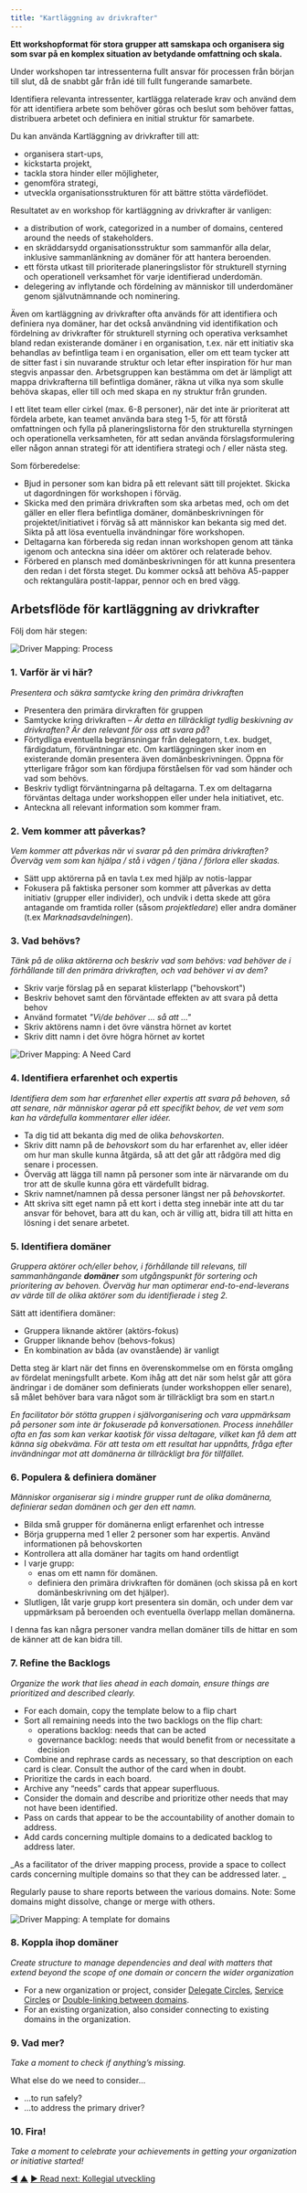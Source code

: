 ```yaml
---
title: "Kartläggning av drivkrafter"
---
```



<strong>Ett workshopformat för stora grupper att samskapa och organisera sig som svar på en komplex situation av betydande omfattning och skala.</strong>

Under workshopen tar intressenterna fullt ansvar för processen från början till slut, då de snabbt går från idé till fullt fungerande samarbete.

Identifiera relevanta intressenter, kartlägga relaterade krav och använd dem för att identifiera arbete som behöver göras och beslut som behöver fattas, distribuera arbetet och definiera en initial struktur för samarbete.

Du kan använda Kartläggning av drivkrafter till att:

- organisera start-ups, 
- kickstarta projekt, 
- tackla stora hinder eller möjligheter, 
- genomföra strategi,
- utveckla organisationsstrukturen för att bättre stötta värdeflödet.

Resultatet av en workshop för kartläggning av drivkrafter är vanligen:

- a distribution of work, categorized in a number of domains, centered around the needs of stakeholders. 
- en skräddarsydd organisationsstruktur som sammanför alla delar, inklusive sammanlänkning av domäner för att hantera beroenden.
- ett första utkast till prioriterade planeringslistor för strukturell styrning och operationell verksamhet för varje identifierad underdomän.
- delegering av inflytande och fördelning av människor till underdomäner genom självutnämnande och nominering.

Även om kartläggning av drivkrafter ofta används för att identifiera och definiera nya domäner, har det också användning vid identifikation och fördelning av drivkrafter för strukturell styrning och operativa verksamhet bland redan existerande domäner i en organisation, t.ex. när ett initiativ ska behandlas av befintliga team i en organisation, eller om ett team tycker att de sitter fast i sin nuvarande struktur och letar efter inspiration för hur man stegvis anpassar den. Arbetsgruppen kan bestämma om det är lämpligt att mappa drivkrafterna till befintliga domäner, räkna ut vilka nya som skulle behöva skapas, eller till och med skapa en ny struktur från grunden.

I ett litet team eller cirkel (max. 6-8 personer), när det inte är prioriterat att fördela arbete, kan teamet använda bara steg 1-5, för att förstå omfattningen och fylla på planeringslistorna för den strukturella styrningen och operationella verksamheten, för att sedan använda förslagsformulering eller någon annan strategi för att identifiera strategi och / eller nästa steg.

Som förberedelse:

- Bjud in personer som kan bidra på ett relevant sätt till projektet. Skicka ut dagordningen för workshopen i förväg. 
- Skicka med den primära drivkraften som ska arbetas med, och om det gäller en eller flera befintliga domäner, domänbeskrivningen för projektet/initiativet i förväg så att människor kan bekanta sig med det. Sikta på att lösa eventuella invändningar före workshopen.
- Deltagarna kan förbereda sig redan innan workshopen genom att tänka igenom och anteckna sina idéer om aktörer och relaterade behov.
- Förbered en plansch med domänbeskrivningen för att kunna presentera den redan i det första steget. Du kommer också att behöva A5-papper och rektangulära postit-lappar, pennor och en bred vägg. 

## Arbetsflöde för kartläggning av drivkrafter

Följ dom här stegen:

![Driver Mapping: Process](img/process/driver-mapping.png)

### 1. Varför är vi här?

*Presentera och säkra samtycke kring den primära drivkraften*

- Presentera den primära dirvkraften för gruppen 
- Samtycke kring drivkraften – *Är detta en tillräckligt tydlig beskivning av drivkraften? Är den relevant för oss att svara på*?
- Förtydliga eventuella begränsningar från delegatorn, t.ex. budget, färdigdatum, förväntningar etc. Om kartläggningen sker inom en existerande domän presentera även domänbeskrivningen. Öppna för ytterligare frågor som kan fördjupa förståelsen för vad som händer och vad som behövs. 
- Beskriv tydligt förväntningarna på deltagarna. T.ex om deltagarna förväntas deltaga under workshoppen eller under hela initiativet, etc.
- Anteckna all relevant information som kommer fram.

### 2. Vem kommer att påverkas?

*Vem kommer att påverkas när vi svarar på den primära drivkraften? Överväg vem som kan hjälpa / stå i vägen / tjäna / förlora eller skadas.*

- Sätt upp aktörerna på en tavla t.ex med hjälp av notis-lappar
- Fokusera på faktiska personer som kommer att påverkas av detta initiativ (grupper eller individer), och undvik i detta skede att göra antagande om framtida roller (såsom *projektledare*) eller andra domäner (t.ex *Marknadsavdelningen*).

### 3. Vad behövs?

*Tänk på de olika aktörerna och beskriv vad som behövs: vad behöver de i förhållande till den primära drivkraften, och vad behöver vi av dem?*

- Skriv varje förslag på en separat klisterlapp ("behovskort")
- Beskriv behovet samt den förväntade effekten av att svara på detta behov
- Använd formatet *"Vi/de behöver … så att …"*
- Skriv aktörens namn i det övre vänstra hörnet av kortet
- Skriv ditt namn i det övre högra hörnet av kortet

![Driver Mapping: A Need Card](img/templates/need-card.png)

### 4. Identifiera erfarenhet och expertis

*Identifiera dem som har erfarenhet eller expertis att svara på behoven, så att senare, när människor agerar på ett specifikt behov, de vet vem som kan ha värdefulla kommentarer eller idéer.*

- Ta dig tid att bekanta dig med de olika *behovskorten*.
- Skriv ditt namn på de *behovskort* som du har erfarenhet av, eller idéer om hur man skulle kunna åtgärda, så att det går att rådgöra med dig senare i processen. 
- Överväg att lägga till namn på personer som inte är närvarande om du tror att de skulle kunna göra ett värdefullt bidrag.
- Skriv namnet/namnen på dessa personer längst ner på *behovskortet*.
- Att skriva sitt eget namn på ett kort i detta steg innebär inte att du tar ansvar för behovet, bara att du kan, och är villig att, bidra till att hitta en lösning i det senare arbetet.

### 5. Identifiera domäner

*Gruppera aktörer och/eller behov, i förhållande till relevans, till sammanhängande **domäner** som utgångspunkt för sortering och prioritering av behoven. Överväg hur man optimerar end-to-end-leverans av värde till de olika aktörer som du identifierade i steg 2.*

Sätt att identifiera domäner:

- Gruppera liknande aktörer (aktörs-fokus)
- Grupper liknande behov (behovs-fokus)
- En kombination av båda (av ovanstående) är vanligt

Detta steg är klart när det finns en överenskommelse om en första omgång av fördelat meningsfullt arbete. Kom ihåg att det när som helst går att göra ändringar i de domäner som definierats (under workshoppen eller senare), så målet behöver bara vara något som är tillräckligt bra som en start.n

*En facilitator bör stötta gruppen i självorganisering och vara uppmärksam på personer som inte är fokuserade på konversationen. Process innehåller ofta en fas som kan verkar kaotisk för vissa deltagare, vilket kan få dem att känna sig obekväma. För att testa om ett resultat har uppnåtts, fråga efter invändningar mot att domänerna är tillräckligt bra för tillfället.*

### 6. Populera & definiera domäner

*Människor organiserar sig i mindre grupper runt de olika domänerna, definierar sedan domänen och ger den ett namn.*

- Bilda små grupper för domänerna enligt erfarenhet och intresse
- Börja grupperna med 1 eller 2 personer som har expertis. Använd informationen på behovskorten 
- Kontrollera att alla domäner har tagits om hand ordentligt 
- I varje grupp: 
    - enas om ett namn för domänen.
    - definiera den primära drivkraften för domänen (och skissa på en kort domänbeskrivning om det hjälper). 
- Slutligen, låt varje grupp kort presentera sin domän, och under dem var uppmärksam på beroenden och eventuella överlapp mellan domänerna.

I denna fas kan några personer vandra mellan domäner tills de hittar en som de känner att de kan bidra till.

### 7. Refine the Backlogs

*Organize the work that lies ahead in each domain, ensure things are prioritized and described clearly.*

- For each domain, copy the template below to a flip chart
- Sort all remaining needs into the two backlogs on the flip chart: 
    - operations backlog: needs that can be acted
    - governance backlog: needs that would benefit from or necessitate a decision
- Combine and rephrase cards as necessary, so that description on each card is clear. Consult the author of the card when in doubt.
- Prioritize the cards in each board.
- Archive any “needs” cards that appear superfluous.
- Consider the domain and describe and prioritize other needs that may not have been identified.
- Pass on cards that appear to be the accountability of another domain to address.
- Add cards concerning multiple domains to a dedicated backlog to address later.

_As a facilitator of the driver mapping process, provide a space to collect cards concerning multiple domains so that they can be addressed later. _

Regularly pause to share reports between the various domains. Note: Some domains might dissolve, change or merge with others.

![Driver Mapping: A template for domains](img/templates/domain-template.png)

### 8. Koppla ihop domäner

*Create structure to manage dependencies and deal with matters that extend beyond the scope of one domain or concern the wider organization*

- For a new organization or project, consider [Delegate Circles](delegate-circle.html), [ Service Circles](service-circle.html) or [Double-linking between domains](double-linking.html).
- For an existing organization, also consider connecting to existing domains in the organization.

### 9. Vad mer?

*Take a moment to check if anything’s missing.*

What else do we need to consider…

- …to run safely?
- …to address the primary driver? 

### 10. Fira!

*Take a moment to celebrate your achievements in getting your organization or initiative started!*

<div class="bottom-nav">
<a href="role-selection.html" title="Back to: Rollutnämning">◀</a> <a href="co-creation-and-evolution.html" title="Up: Co-Creation and Evolution">▲</a> <a href="peer-development.html" title="Read next: Kollegial utveckling">▶ Read next: Kollegial utveckling</a>
</div>


<script type="text/javascript">
Mousetrap.bind('g n', function() {
    window.location.href = 'peer-development.html';
    return false;
});
</script>

